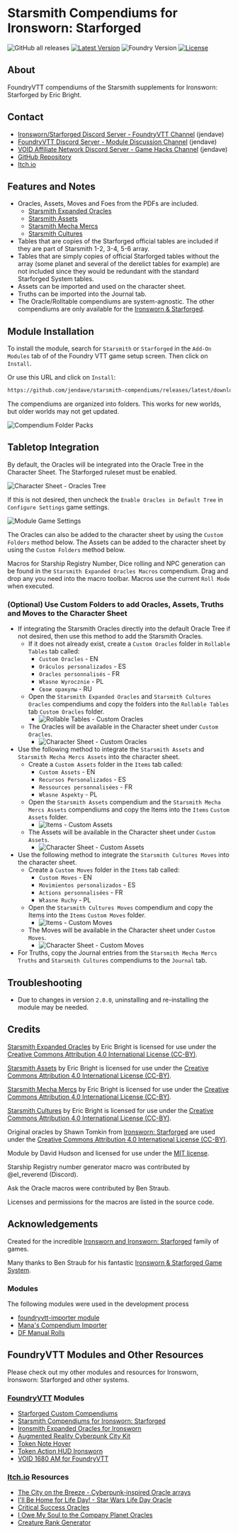 # Starsmith Compendiums for Ironsworn: Starforged

![GitHub all releases](https://img.shields.io/github/downloads/jendave/starsmith-compendiums/total)
[![Latest Version](https://img.shields.io/github/v/release/jendave/starsmith-compendiums?display_name=tag&sort=semver&label=Latest%20Version)](https://github.com/jendave/starsmith-compendiums/releases/latest)
![Foundry Version](https://img.shields.io/endpoint?url=https://foundryshields.com/version?url=https%3A%2F%2Fraw.githubusercontent.com%2Fjendave%2Fstarsmith-compendiums%2Fmain%2Fmodule.json)
[![License](https://img.shields.io/github/license/jendave/starsmith-compendiums)](LICENSE)

## About

FoundryVTT compendiums of the Starsmith supplements for Ironsworn: Starforged by Eric Bright.

## Contact

* [Ironsworn/Starforged Discord Server - FoundryVTT Channel](https://discord.com/channels/437120373436186625/867434336201605160) (jendave)
* [FoundryVTT Discord Server - Module Discussion Channel](https://discord.com/channels/170995199584108546/513918036919713802) (jendave)
* [VOID Affiliate Network Discord Server - Game Hacks Channel](https://discord.com/channels/1222986351272787990/1222986351792619687) (jendave)
* [GitHub Repository](https://github.com/jendave/augmented-reality-foundry)
* [Itch.io](https://jendave.itch.io/)

## Features and Notes

* Oracles, Assets, Moves and Foes from the PDFs are included.
  * [Starsmith Expanded Oracles](https://www.drivethrurpg.com/product/417619/Starsmith-Expanded-Oracles)
  * [Starsmith Assets](https://preview.drivethrurpg.com/en/product/429227/starsmith-assets)
  * [Starsmith Mecha Mercs](https://preview.drivethrurpg.com/en/product/421157/starsmith-mecha-mercs)
  * [Starsmith Cultures](https://preview.drivethrurpg.com/en/product/436860/starsmith-cultures)
* Tables that are copies of the Starforged official tables are included if they are part of Starsmith 1-2, 3-4, 5-6 array.
* Tables that are simply copies of official Starforged tables without the array (some planet and several of the derelict tables for example) are not included since they would be redundant with the standard Starforged System tables.
* Assets can be imported and used on the character sheet.
* Truths can be imported into the Journal tab.
* The Oracle/Rolltable compendiums are system-agnostic. The other compendiums are only available for the [Ironsworn & Starforged](https://foundryvtt.com/packages/foundry-ironsworn).

## Module Installation

To install the module, search for `Starsmith` or `Starforged` in the `Add-On Modules` tab of of the Foundry VTT game setup screen. Then click on `Install`.

Or use this URL and click on `Install`:

```bash
https://github.com/jendave/starsmith-compendiums/releases/latest/download/module.json
```

The compendiums are organized into folders. This works for new worlds, but older worlds may not get updated.

![Compendium Folder Packs](https://github.com/jendave/starsmith-compendiums/blob/main/docs/compendium-folder-packs.jpg?raw=true)

## Tabletop Integration

By default, the Oracles will be integrated into the Oracle Tree in the Character Sheet. The Starforged ruleset must be enabled.

![Character Sheet - Oracles Tree](https://github.com/jendave/starsmith-compendiums/blob/main/docs/oracle-tree-character-sheet.jpg?raw=true)

If this is not desired, then uncheck the `Enable Oracles in Default Tree` in `Configure Settings` game settings.

![Module Game Settings](https://github.com/jendave/starsmith-compendiums/blob/main/docs/module-game-settings.jpg?raw=true)

The Oracles can also be added to the character sheet by using the `Custom Folders` method below.
The Assets can be added to the character sheet by using the `Custom Folders` method below.

Macros for Starship Registry Number, Dice rolling and NPC generation can be found in the `Starsmith Expanded Oracles Macros` compendium. Drag and drop any you need into the macro toolbar. Macros use the current `Roll Mode` when executed.

### (Optional) Use Custom Folders to add Oracles, Assets, Truths and Moves to the Character Sheet

* If integrating the Starsmith Oracles directly into the default Oracle Tree if not desired, then use this method to add the Starsmith Oracles.
  * If it does not already exist, create a `Custom Oracles` folder in `Rollable Tables` tab called:
    * `Custom Oracles` - EN
    * `Oráculos personalizados` - ES
    * `Oracles personnalisés` - FR
    * `Własne Wyrocznie` - PL
    * `Свои оракулы` - RU
  * Open the `Starsmith Expanded Oracles` and `Starsmith Cultures Oracles` compendiums and copy the folders into the `Rollable Tables` tab `Custom Oracles` folder.
    * ![Rollable Tables - Custom Oracles](https://github.com/jendave/starsmith-compendiums/blob/main/docs/custom-oracles-rollable-tables.jpg?raw=true)
  * The Oracles will be available in the Character sheet under `Custom Oracles`.
    * ![Character Sheet - Custom Oracles](https://github.com/jendave/starsmith-compendiums/blob/main/docs/custom-oracles-character-sheet.jpg?raw=true)
* Use the following method to integrate the `Starsmith Assets` and `Starsmith Mecha Mercs Assets` into the character sheet.
  * Create a `Custom Assets` folder in the `Items` tab called:
    * `Custom Assets` - EN
    * `Recursos Personalizados` - ES
    * `Ressources personnalisées` - FR
    * `Własne Aspekty` - PL
  * Open the `Starsmith Assets` compendium and the `Starsmith Mecha Mercs Assets` compendiums and copy the Items into the `Items` `Custom Assets` folder.
    * ![Items - Custom Assets](https://github.com/jendave/starsmith-compendiums/blob/main/docs/custom-assets-items.jpg?raw=true)
  * The Assets will be available in the Character sheet under `Custom Assets`.
    * ![Character Sheet - Custom Assets](https://github.com/jendave/starsmith-compendiums/blob/main/docs/custom-assets-character-sheet.jpg?raw=true)
* Use the following method to integrate the `Starsmith Cultures Moves` into the character sheet.
  * Create a `Custom Moves` folder in the `Items` tab called:
    * `Custom Moves` - EN
    * `Movimientos personalizados` - ES
    * `Actions personnalisées` - FR
    * `Własne Ruchy` - PL
  * Open the `Starsmith Cultures Moves` compendium and copy the Items into the `Items` `Custom Moves` folder.
    * ![Items - Custom Moves](https://github.com/jendave/starsmith-compendiums/blob/main/docs/custom-moves-items.jpg?raw=true)
  * The Moves will be available in the Character sheet under `Custom Moves`.
    * ![Character Sheet - Custom Moves](https://github.com/jendave/starsmith-compendiums/blob/main/docs/custom-moves-character-sheet.jpg?raw=true)
* For Truths, copy the Journal entries from the `Starsmith Mecha Mercs Truths` and `Starsmith Cultures` compendiums to the `Journal` tab.

## Troubleshooting

* Due to changes in version `2.0.0`, uninstalling and re-installing the module may be needed.

## Credits

[Starsmith Expanded Oracles](https://www.drivethrurpg.com/product/417619/Starsmith-Expanded-Oracles) by Eric Bright is licensed for use under the [Creative Commons Attribution 4.0 International License (CC-BY)](https://creativecommons.org/licenses/by/4.0/).

[Starsmith Assets](https://preview.drivethrurpg.com/en/product/429227/starsmith-assets) by Eric Bright is licensed for use under the [Creative Commons Attribution 4.0 International License (CC-BY)](https://creativecommons.org/licenses/by/4.0/).

[Starsmith Mecha Mercs](https://preview.drivethrurpg.com/en/product/421157/starsmith-mecha-mercs) by Eric Bright is licensed for use under the [Creative Commons Attribution 4.0 International License (CC-BY)](https://creativecommons.org/licenses/by/4.0/).

[Starsmith Cultures](https://preview.drivethrurpg.com/en/product/436860/starsmith-cultures) by Eric Bright is licensed for use under the [Creative Commons Attribution 4.0 International License (CC-BY)](https://creativecommons.org/licenses/by/4.0/).

Original oracles by Shawn Tomkin from [Ironsworn: Starforged](https://tomkinpress.com/) are used under the [Creative Commons Attribution 4.0 International License (CC-BY)](https://creativecommons.org/licenses/by/4.0/).

Module by David Hudson and licensed for use under the [MIT license](https://opensource.org/license/mit/).

Starship Registry number generator macro was contributed by @el_reverend (Discord).

Ask the Oracle macros were contributed by Ben Straub.

Licenses and permissions for the macros are listed in the source code.

## Acknowledgements

Created for the incredible [Ironsworn and Ironsworn: Starforged](https://tomkinpress.com/) family of games.

Many thanks to Ben Straub for his fantastic [Ironsworn & Starforged Game System](https://foundryvtt.com/packages/foundry-ironsworn).

### Modules

The following modules were used in the development process

* [foundryvtt-importer module](https://github.com/EthanJWright/foundryvtt-importer)
* [Mana's Compendium Importer](https://gitlab.com/mkahvi/fvtt-compendium-importer)
* [DF Manual Rolls](https://foundryvtt.com/packages/df-manual-rolls)

## FoundryVTT Modules and Other Resources

Please check out my other modules and resources for Ironsworn, Ironsworn: Starforged and other systems.

### [FoundryVTT](https://foundryvtt.com/community/david-hudson/packages) Modules

* [Starforged Custom Compendiums](https://foundryvtt.com/packages/starforged-custom-oracles)
* [Starsmith Compendiums for Ironsworn: Starforged](https://foundryvtt.com/packages/starsmith-expanded-oracles)
* [Ironsmith Expanded Oracles for Ironsworn](https://foundryvtt.com/packages/ironsmith-expanded-oracles)
* [Augmented Reality Cyberpunk City Kit](https://foundryvtt.com/packages/augmented-reality-foundry)
* [Token Note Hover](https://github.com/jendave/token-note-hover)
* [Token Action HUD Ironsworn](https://foundryvtt.com/packages/token-action-hud-ironsworn)
* [VOID 1680 AM for FoundryVTT](https://foundryvtt.com/packages/void-1680-am)

### [Itch.io](https://jendave.itch.io/) Resources

* [The City on the Breeze - Cyberpunk-inspired Oracle arrays](https://jendave.itch.io/the-city-on-the-breeze)
* [I'll Be Home for Life Day! - Star Wars Life Day Oracle](https://jendave.itch.io/ill-be-home-for-life-day)
* [Critical Success Oracles](https://jendave.itch.io/critical-success-oracles)
* [I Owe My Soul to the Company Planet Oracles](https://jendave.itch.io/i-owe-my-soul-to-the-company-planet)
* [Creature Rank Generator](https://jendave.itch.io/creature-rank-generator)
